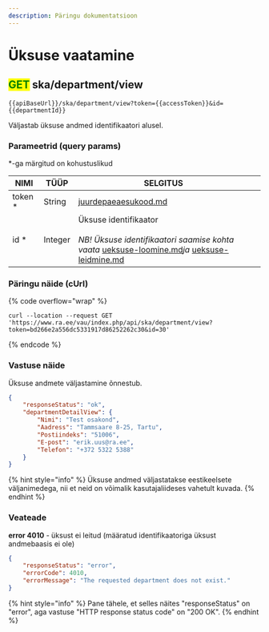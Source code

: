 ```yaml
---
description: Päringu dokumentatsioon
---
```


# Üksuse vaatamine

## <mark style="color:green;">GET</mark> ska/department/view

```
{{apiBaseUrl}}/ska/department/view?token={{accessToken}}&id={{departmentId}}
```

Väljastab üksuse andmed identifikaatori alusel.

### Parameetrid (query params)

\*-ga märgitud on kohustuslikud

<table><thead><tr><th>NIMI</th><th>TÜÜP</th><th>SELGITUS</th><th data-hidden></th></tr></thead><tbody><tr><td>token *</td><td>String</td><td><a data-mention href="../../juurdepaeaesukood.md">juurdepaeaesukood.md</a></td><td></td></tr><tr><td>id *</td><td>Integer</td><td>Üksuse identifikaator<br><br><em>NB! Üksuse identifikaatori saamise kohta vaata</em> <a data-mention href="ueksuse-loomine.md">ueksuse-loomine.md</a><em>ja</em> <a data-mention href="ueksuse-leidmine.md">ueksuse-leidmine.md</a><em></em></td><td></td></tr></tbody></table>

### Päringu näide (cUrl)

{% code overflow="wrap" %}
```shell
curl --location --request GET 'https://www.ra.ee/vau/index.php/api/ska/department/view?token=bd266e2a556dc5331917d86252262c30&id=30'
```
{% endcode %}

### Vastuse näide

Üksuse andmete väljastamine õnnestub.&#x20;

```json
{
    "responseStatus": "ok",
    "departmentDetailView": {
        "Nimi": "Test osakond",
        "Aadress": "Tammsaare 8-25, Tartu",
        "Postiindeks": "51006",
        "E-post": "erik.uus@ra.ee",
        "Telefon": "+372 5322 5388"
    }
}
```

{% hint style="info" %}
Üksuse andmed väljastatakse eestikeelsete väljanimedega, nii et neid on võimalik kasutajaliideses vahetult kuvada.
{% endhint %}

### Veateade

**error 4010** - üksust ei leitud (määratud identifikaatoriga üksust andmebaasis ei ole)

```json
{
    "responseStatus": "error",
    "errorCode": 4010,
    "errorMessage": "The requested department does not exist."
}
```

{% hint style="info" %}
Pane tähele, et selles näites "responseStatus" on "error", aga vastuse "HTTP response status code" on "200 OK".
{% endhint %}
